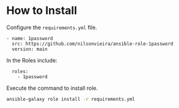 # How to Install
Configure the `requirements.yml` file.
```
- name: 1password
  src: https://github.com/nilsonvieira/ansible-role-1password
  version: main
```
In the Roles include:
```
  roles:
    - 1password
```
Execute the command to install role.

```bash
ansible-galaxy role install -r requirements.yml